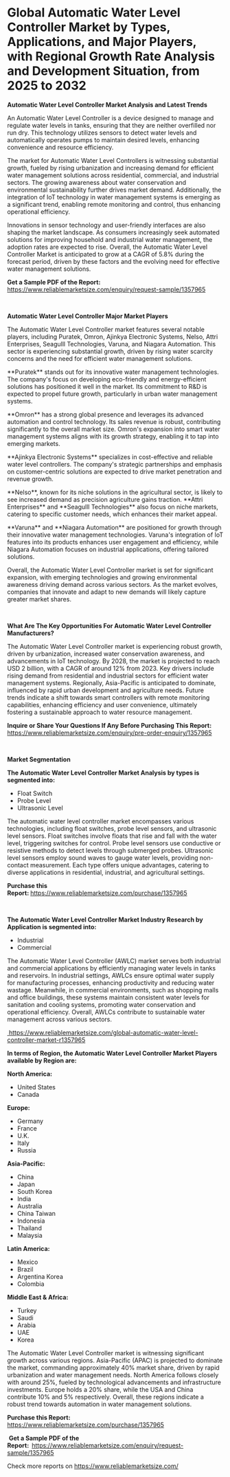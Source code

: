 <p><h1>Global Automatic Water Level Controller Market by Types, Applications, and Major Players, with Regional Growth Rate Analysis and Development Situation, from 2025 to 2032</h1></p><p><strong>Automatic Water Level Controller Market Analysis and Latest Trends</strong></p>
<p><p>An Automatic Water Level Controller is a device designed to manage and regulate water levels in tanks, ensuring that they are neither overfilled nor run dry. This technology utilizes sensors to detect water levels and automatically operates pumps to maintain desired levels, enhancing convenience and resource efficiency.</p><p>The market for Automatic Water Level Controllers is witnessing substantial growth, fueled by rising urbanization and increasing demand for efficient water management solutions across residential, commercial, and industrial sectors. The growing awareness about water conservation and environmental sustainability further drives market demand. Additionally, the integration of IoT technology in water management systems is emerging as a significant trend, enabling remote monitoring and control, thus enhancing operational efficiency.</p><p>Innovations in sensor technology and user-friendly interfaces are also shaping the market landscape. As consumers increasingly seek automated solutions for improving household and industrial water management, the adoption rates are expected to rise. Overall, the Automatic Water Level Controller Market is anticipated to grow at a CAGR of 5.8% during the forecast period, driven by these factors and the evolving need for effective water management solutions.</p></p>
<p><strong>Get a Sample PDF of the Report:&nbsp;</strong> <a href="https://www.reliablemarketsize.com/enquiry/request-sample/1357965?utm_campaign=2233&utm_medium=2&utm_source=Github&utm_content=ia&utm_term=16022025&utm_id=automatic-water-level-controller">https://www.reliablemarketsize.com/enquiry/request-sample/1357965</a></p>
<p>&nbsp;</p>
<p><strong>Automatic Water Level Controller Major Market Players</strong></p>
<p><p>The Automatic Water Level Controller market features several notable players, including Puratek, Omron, Ajinkya Electronic Systems, Nelso, Attri Enterprises, Seagulll Technologies, Varuna, and Niagara Automation. This sector is experiencing substantial growth, driven by rising water scarcity concerns and the need for efficient water management solutions.</p><p>**Puratek** stands out for its innovative water management technologies. The company's focus on developing eco-friendly and energy-efficient solutions has positioned it well in the market. Its commitment to R&D is expected to propel future growth, particularly in urban water management systems.</p><p>**Omron** has a strong global presence and leverages its advanced automation and control technology. Its sales revenue is robust, contributing significantly to the overall market size. Omron's expansion into smart water management systems aligns with its growth strategy, enabling it to tap into emerging markets.</p><p>**Ajinkya Electronic Systems** specializes in cost-effective and reliable water level controllers. The company's strategic partnerships and emphasis on customer-centric solutions are expected to drive market penetration and revenue growth.</p><p>**Nelso**, known for its niche solutions in the agricultural sector, is likely to see increased demand as precision agriculture gains traction. **Attri Enterprises** and **Seagulll Technologies** also focus on niche markets, catering to specific customer needs, which enhances their market appeal.</p><p>**Varuna** and **Niagara Automation** are positioned for growth through their innovative water management technologies. Varuna's integration of IoT features into its products enhances user engagement and efficiency, while Niagara Automation focuses on industrial applications, offering tailored solutions.</p><p>Overall, the Automatic Water Level Controller market is set for significant expansion, with emerging technologies and growing environmental awareness driving demand across various sectors. As the market evolves, companies that innovate and adapt to new demands will likely capture greater market shares.</p></p>
<p>&nbsp;</p>
<p><strong>What Are The Key Opportunities For Automatic Water Level Controller Manufacturers?</strong></p>
<p><p>The Automatic Water Level Controller market is experiencing robust growth, driven by urbanization, increased water conservation awareness, and advancements in IoT technology. By 2028, the market is projected to reach USD 2 billion, with a CAGR of around 12% from 2023. Key drivers include rising demand from residential and industrial sectors for efficient water management systems. Regionally, Asia-Pacific is anticipated to dominate, influenced by rapid urban development and agriculture needs. Future trends indicate a shift towards smart controllers with remote monitoring capabilities, enhancing efficiency and user convenience, ultimately fostering a sustainable approach to water resource management.</p></p>
<p><strong>Inquire or Share Your Questions If Any Before Purchasing This Report:</strong> <a href="https://www.reliablemarketsize.com/enquiry/pre-order-enquiry/1357965?utm_campaign=2233&utm_medium=2&utm_source=Github&utm_content=ia&utm_term=16022025&utm_id=automatic-water-level-controller">https://www.reliablemarketsize.com/enquiry/pre-order-enquiry/1357965</a></p>
<p>&nbsp;</p>
<p><strong>Market Segmentation</strong></p>
<p><strong>The Automatic Water Level Controller Market Analysis by types is segmented into:</strong></p>
<p><ul><li>Float Switch</li><li>Probe Level</li><li>Ultrasonic Level</li></ul></p>
<p><p>The automatic water level controller market encompasses various technologies, including float switches, probe level sensors, and ultrasonic level sensors. Float switches involve floats that rise and fall with the water level, triggering switches for control. Probe level sensors use conductive or resistive methods to detect levels through submerged probes. Ultrasonic level sensors employ sound waves to gauge water levels, providing non-contact measurement. Each type offers unique advantages, catering to diverse applications in residential, industrial, and agricultural settings.</p></p>
<p><strong>Purchase this Report:&nbsp;</strong><a href="https://www.reliablemarketsize.com/purchase/1357965?utm_campaign=2233&utm_medium=2&utm_source=Github&utm_content=ia&utm_term=16022025&utm_id=automatic-water-level-controller">https://www.reliablemarketsize.com/purchase/1357965</a></p>
<p>&nbsp;</p>
<p><strong>The Automatic Water Level Controller Market Industry Research by Application is segmented into:</strong></p>
<p><ul><li>Industrial</li><li>Commercial</li></ul></p>
<p><p>The Automatic Water Level Controller (AWLC) market serves both industrial and commercial applications by efficiently managing water levels in tanks and reservoirs. In industrial settings, AWLCs ensure optimal water supply for manufacturing processes, enhancing productivity and reducing water wastage. Meanwhile, in commercial environments, such as shopping malls and office buildings, these systems maintain consistent water levels for sanitation and cooling systems, promoting water conservation and operational efficiency. Overall, AWLCs contribute to sustainable water management across various sectors.</p></p>
<p><a href="https://www.reliablemarketsize.com/global-automatic-water-level-controller-market-r1357965?utm_campaign=2233&utm_medium=2&utm_source=Github&utm_content=ia&utm_term=16022025&utm_id=automatic-water-level-controller">&nbsp;https://www.reliablemarketsize.com/global-automatic-water-level-controller-market-r1357965</a></p>
<p><strong>In terms of Region, the Automatic Water Level Controller Market Players available by Region are:</strong></p>
<p>
    <p> <strong> North America: </strong>
        <ul>
            <li>United States</li>
            <li>Canada</li>
        </ul>
        </p> 
    <p> <strong> Europe: </strong>
        <ul>
            <li>Germany</li>
            <li>France</li>
            <li>U.K.</li>
            <li>Italy</li>
            <li>Russia</li>
        </ul>
        </p> 
    <p> <strong> Asia-Pacific: </strong>
        <ul>
            <li>China</li>
            <li>Japan</li>
            <li>South Korea</li>
            <li>India</li>
            <li>Australia</li>
            <li>China Taiwan</li>
            <li>Indonesia</li>
            <li>Thailand</li>
            <li>Malaysia</li>
        </ul>
        </p> 
    <p> <strong> Latin America: </strong>
        <ul>
            <li>Mexico</li>
            <li>Brazil</li>
            <li>Argentina Korea</li>
            <li>Colombia</li>
        </ul>
        </p> 
    <p> <strong> Middle East & Africa: </strong>
        <ul>
            <li>Turkey</li>
            <li>Saudi</li>
            <li>Arabia</li>
            <li>UAE</li>
            <li>Korea</li>
        </ul>
    </p>
    </p>
<p><p>The Automatic Water Level Controller market is witnessing significant growth across various regions. Asia-Pacific (APAC) is projected to dominate the market, commanding approximately 40% market share, driven by rapid urbanization and water management needs. North America follows closely with around 25%, fueled by technological advancements and infrastructure investments. Europe holds a 20% share, while the USA and China contribute 10% and 5% respectively. Overall, these regions indicate a robust trend towards automation in water management solutions.</p></p>
<p><strong>Purchase this Report: </strong><a href="https://www.reliablemarketsize.com/purchase/1357965?utm_campaign=2233&utm_medium=2&utm_source=Github&utm_content=ia&utm_term=16022025&utm_id=automatic-water-level-controller">https://www.reliablemarketsize.com/purchase/1357965</a></p>
<p>&nbsp;<strong>Get a Sample PDF of the Report:&nbsp;&nbsp;</strong><a href="https://www.reliablemarketsize.com/enquiry/request-sample/1357965?utm_campaign=2233&utm_medium=2&utm_source=Github&utm_content=ia&utm_term=16022025&utm_id=automatic-water-level-controller">https://www.reliablemarketsize.com/enquiry/request-sample/1357965</a></p>
<p><strong></strong></p>
<p>Check more reports on <a href="https://www.reliablemarketsize.com/?utm_campaign=2233&utm_medium=2&utm_source=Github&utm_content=ia&utm_term=16022025&utm_id=automatic-water-level-controller">https://www.reliablemarketsize.com/</a></p>